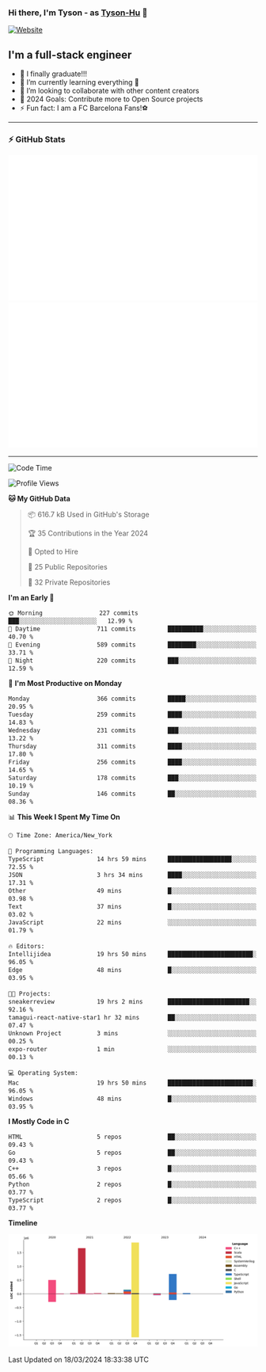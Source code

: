 ### Hi there, I'm Tyson - as [Tyson-Hu][website] 👋

[![Website](https://img.shields.io/website?label=Tianzhe.me&style=for-the-badge&url=https%3A%2F%2Ftianzhe.me)](https://tianzhe.me)


## I'm a full-stack engineer

- 🔭 I finally graduate!!!
- 🌱 I’m currently learning everything 🤣
- 👯 I’m looking to collaborate with other content creators
- 🥅 2024 Goals: Contribute more to Open Source projects
- ⚡ Fun fact: I am a FC Barcelona Fans!⚽️

---

### ⚡️ GitHub Stats
![](https://raw.githubusercontent.com/Tyson-Hu/github-stats-card/master/generated/overview.svg)
![](https://raw.githubusercontent.com/Tyson-Hu/github-stats-card/master/generated/languages.svg)

---

<!--START_SECTION:waka-->
![Code Time](http://img.shields.io/badge/Code%20Time-59%20hrs%2050%20mins-blue)

![Profile Views](http://img.shields.io/badge/Profile%20Views-0-blue)

**🐱 My GitHub Data** 

> 📦 616.7 kB Used in GitHub's Storage 
 > 
> 🏆 35 Contributions in the Year 2024
 > 
> 💼 Opted to Hire
 > 
> 📜 25 Public Repositories 
 > 
> 🔑 32 Private Repositories 
 > 
**I'm an Early 🐤** 

```text
🌞 Morning                227 commits         ███░░░░░░░░░░░░░░░░░░░░░░   12.99 % 
🌆 Daytime                711 commits         ██████████░░░░░░░░░░░░░░░   40.70 % 
🌃 Evening                589 commits         ████████░░░░░░░░░░░░░░░░░   33.71 % 
🌙 Night                  220 commits         ███░░░░░░░░░░░░░░░░░░░░░░   12.59 % 
```
📅 **I'm Most Productive on Monday** 

```text
Monday                   366 commits         █████░░░░░░░░░░░░░░░░░░░░   20.95 % 
Tuesday                  259 commits         ████░░░░░░░░░░░░░░░░░░░░░   14.83 % 
Wednesday                231 commits         ███░░░░░░░░░░░░░░░░░░░░░░   13.22 % 
Thursday                 311 commits         ████░░░░░░░░░░░░░░░░░░░░░   17.80 % 
Friday                   256 commits         ████░░░░░░░░░░░░░░░░░░░░░   14.65 % 
Saturday                 178 commits         ███░░░░░░░░░░░░░░░░░░░░░░   10.19 % 
Sunday                   146 commits         ██░░░░░░░░░░░░░░░░░░░░░░░   08.36 % 
```


📊 **This Week I Spent My Time On** 

```text
🕑︎ Time Zone: America/New_York

💬 Programming Languages: 
TypeScript               14 hrs 59 mins      ██████████████████░░░░░░░   72.55 % 
JSON                     3 hrs 34 mins       ████░░░░░░░░░░░░░░░░░░░░░   17.31 % 
Other                    49 mins             █░░░░░░░░░░░░░░░░░░░░░░░░   03.98 % 
Text                     37 mins             █░░░░░░░░░░░░░░░░░░░░░░░░   03.02 % 
JavaScript               22 mins             ░░░░░░░░░░░░░░░░░░░░░░░░░   01.79 % 

🔥 Editors: 
Intellijidea             19 hrs 50 mins      ████████████████████████░   96.05 % 
Edge                     48 mins             █░░░░░░░░░░░░░░░░░░░░░░░░   03.95 % 

🐱‍💻 Projects: 
sneakerreview            19 hrs 2 mins       ███████████████████████░░   92.16 % 
tamagui-react-native-star1 hr 32 mins        ██░░░░░░░░░░░░░░░░░░░░░░░   07.47 % 
Unknown Project          3 mins              ░░░░░░░░░░░░░░░░░░░░░░░░░   00.25 % 
expo-router              1 min               ░░░░░░░░░░░░░░░░░░░░░░░░░   00.13 % 

💻 Operating System: 
Mac                      19 hrs 50 mins      ████████████████████████░   96.05 % 
Windows                  48 mins             █░░░░░░░░░░░░░░░░░░░░░░░░   03.95 % 
```

**I Mostly Code in C** 

```text
HTML                     5 repos             ██░░░░░░░░░░░░░░░░░░░░░░░   09.43 % 
Go                       5 repos             ██░░░░░░░░░░░░░░░░░░░░░░░   09.43 % 
C++                      3 repos             █░░░░░░░░░░░░░░░░░░░░░░░░   05.66 % 
Python                   2 repos             █░░░░░░░░░░░░░░░░░░░░░░░░   03.77 % 
TypeScript               2 repos             █░░░░░░░░░░░░░░░░░░░░░░░░   03.77 % 
```



**Timeline**

![Lines of Code chart](https://raw.githubusercontent.com/Tyson-Hu/Tyson-Hu/main/assets/bar_graph.png)


 Last Updated on 18/03/2024 18:33:38 UTC
<!--END_SECTION:waka-->


[website]: https://github.com/Tyson-Hu
